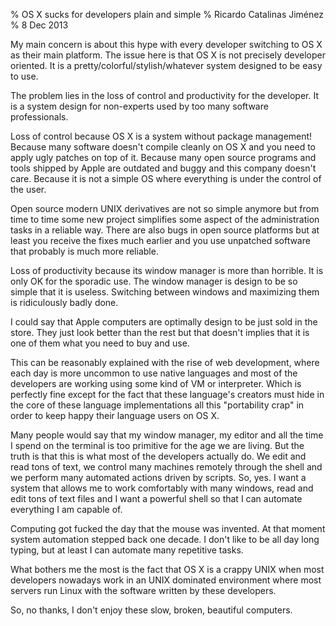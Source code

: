 % OS X sucks for developers plain and simple
% Ricardo Catalinas Jiménez
% 8 Dec 2013


  My main concern is about this hype with every developer switching to
OS X as their main platform. The issue here is that OS X is not
precisely developer oriented. It is a pretty/colorful/stylish/whatever
system designed to be easy to use.

  The problem lies in the loss of control and productivity for the
developer. It is a system design for non-experts used by too many
software professionals.

  Loss of control because OS X is a system without package management!
Because many software doesn't compile cleanly on OS X and you need to
apply ugly patches on top of it. Because many open source programs and
tools shipped by Apple are outdated and buggy and this company doesn't
care. Because it is not a simple OS where everything is under the
control of the user.

  Open source modern UNIX derivatives are not so simple anymore but from
time to time some new project simplifies some aspect of the
administration tasks in a reliable way. There are also bugs in open
source platforms but at least you receive the fixes much earlier and you
use unpatched software that probably is much more reliable.

  Loss of productivity because its window manager is more than horrible.
It is only OK for the sporadic use. The window manager is design to be
so simple that it is useless. Switching between windows and maximizing
them is ridiculously badly done.

  I could say that Apple computers are optimally design to be just sold
in the store. They just look better than the rest but that doesn't
implies that it is one of them what you need to buy and use.

  This can be reasonably explained with the rise of web development,
where each day is more uncommon to use native languages and most of the
developers are working using some kind of VM or interpreter. Which is
perfectly fine except for the fact that these language's creators must
hide in the core of these language implementations all this "portability
crap" in order to keep happy their language users on OS X.

  Many people would say that my window manager, my editor and all the
time I spend on the terminal is too primitive for the age we are living.
But the truth is that this is what most of the developers actually do.
We edit and read tons of text, we control many machines remotely through
the shell and we perform many automated actions driven by scripts. So,
yes. I want a system that allows me to work comfortably with many
windows, read and edit tons of text files and I want a powerful shell so
that I can automate everything I am capable of.

  Computing got fucked the day that the mouse was invented. At that
moment system automation stepped back one decade. I don't like to be all
day long typing, but at least I can automate many repetitive tasks.

  What bothers me the most is the fact that OS X is a crappy UNIX when
most developers nowadays work in an UNIX dominated environment where
most servers run Linux with the software written by these developers.

So, no thanks, I don't enjoy these slow, broken, beautiful computers.
